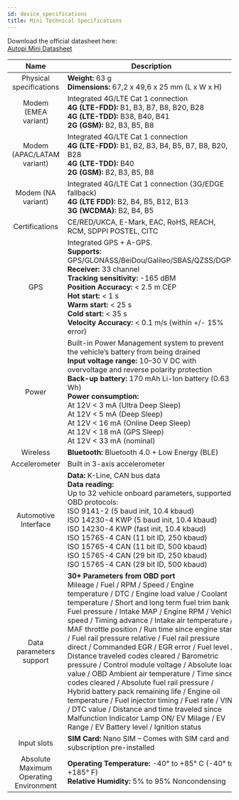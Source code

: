 ```yaml
---
id: device_specifications
title: Mini Technical Specifications
---
```


Download the official datasheet here: <br/>
[Autopi Mini Datasheet](https://www.autopi.io/static/pdf/autopi_mini_datasheet.pdf)

| **Name** | **Description** |
|:-----:|--------|
|   Physical specifications    |   **Weight:** 63 g <br/> **Dimensions:** 67,2 x 49,6 x 25 mm (L x W x H)   | 
|   Modem (EMEA variant)   |  Integrated 4G/LTE Cat 1 connection <br/> **4G (LTE-FDD):**  B1, B3, B7, B8, B20, B28 <br/> **4G (LTE-TDD):** B38, B40, B41 <br/> **2G (GSM):** B2, B3, B5, B8  | 
|   Modem (APAC/LATAM variant)  | Integrated 4G/LTE Cat 1 connection <br/> **4G (LTE-FDD):**  B1, B2, B3, B4, B5, B7, B8, B20, B28 <br/> **4G  (LTE-TDD):** B40 <br/> **2G (GSM):** B2, B3, B5, B8       | 
|   Modem (NA variant)   |   Integrated 4G/LTE Cat 1 connection (3G/EDGE fallback) <br/> **4G (LTE FDD):** B2, B4, B5, B12, B13 <br/> **3G (WCDMA):** B2, B4, B5     |  
|   Certifications    |   CE/RED/UKCA, E-Mark, EAC, RoHS, REACH, RCM, SDPPI POSTEL, CITC     |   
|   GPS    |   Integrated GPS + A-GPS. <br/> **Supports:** GPS/GLONASS/BeiDou/Galileo/SBAS/QZSS/DGPS <br/> **Receiver:** 33 channel <br/> **Tracking sensitivity:** -165 dBM <br/> **Position Accuracy:** < 2.5 m CEP <br/> **Hot start:** < 1 s <br/> **Warm start:** < 25 s <br/> **Cold start:** < 35 s <br/> **Velocity Accuracy:** < 0.1 m/s (within +/- 15% error) |  
|   Power    |  Built-in Power Management system to prevent the vehicle’s battery from being drained <br/> **Input voltage range:** 10–30 V DC with overvoltage and reverse polarity protection <br/> **Back-up battery:** 170 mAh Li-Ion battery (0.63 Wh) <br/> **Power consumption:** <br/> At 12V < 3 mA (Ultra Deep Sleep) <br/> At 12V < 5 mA (Deep Sleep) <br/> At 12V < 16 mA (Online Deep Sleep) <br/> At 12V < 18 mA (GPS Sleep) <br/> At 12V < 33 mA (nominal)      | 
|   Wireless   |  **Bluetooth:** Bluetooth 4.0 + Low Energy (BLE)  |    
|   Accelerometer   | Built in 3-axis accelerometer |
|   Automotive Interface    |  **Data:** K-Line, CAN bus data <br/> **Data reading:** <br/> Up to 32 vehicle onboard parameters, supported OBD protocols: <br/> ISO 9141-2 (5 baud init, 10.4 kbaud) <br/> ISO 14230-4 KWP (5 baud init, 10.4 kbaud) <br/> ISO 14230-4 KWP (fast init, 10.4 kbaud) <br/> ISO 15765-4 CAN (11 bit ID, 250 kbaud) <br/> ISO 15765-4 CAN (11 bit ID, 500 kbaud) <br/> ISO 15765-4 CAN (29 bit ID, 250 kbaud) <br/> ISO 15765-4 CAN (29 bit ID, 500 kbaud)      |  
|   Data parameters support   |   **30+ Parameters from OBD port** <br/> Mileage / Fuel / RPM / Speed / Engine temperature / DTC / Engine load value / Coolant temperature / Short and long term fuel trim bank / Fuel pressure / Intake MAP / Engine RPM / Vehicle speed / Timing advance / Intake air temperature / MAF throttle position / Run time since engine start / Fuel rail pressure relative / Fuel rail pressure direct / Commanded EGR / EGR error / Fuel level / Distance traveled codes cleared / Barometric pressure / Control module voltage / Absolute load value / OBD Ambient air temperature / Time since codes cleared / Absolute fuel rail pressure / Hybrid battery pack remaining life / Engine oil temperature / Fuel injector timing / Fuel rate / VIN / DTC value / Distance and time traveled since Malfunction Indicator Lamp ON/ EV Milage / EV Range / EV Battery level / Ignition status     |  
|   Input slots     |  **SIM Card:** Nano SIM – Comes with SIM card and subscription pre-installed      |   
|   Absolute Maximum <br/> Operating Environment    |  **Operating Temperature:** -40° to +85° C (-40° to +185° F) <br/> **Relative Humidity:** 5% to 95% Noncondensing      |  
